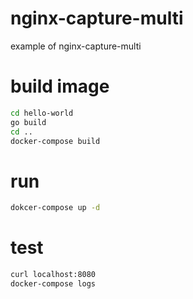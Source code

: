 # nginx-capture-multi
example of nginx-capture-multi

# build image
```sh
cd hello-world
go build
cd ..
docker-compose build
```

# run
```sh
dokcer-compose up -d
```

# test
```sh
curl localhost:8080
docker-compose logs
```
